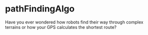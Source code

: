 # pathFindingAlgo
Have you ever wondered how robots find their way through complex terrains or how your GPS calculates the shortest route?
